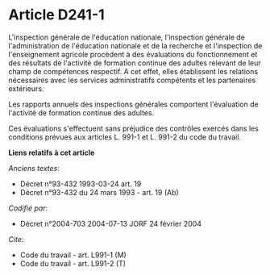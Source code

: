 # Article D241-1

L'inspection générale de l'éducation nationale, l'inspection générale de l'administration de l'éducation nationale et de la
recherche et l'inspection de l'enseignement agricole procèdent à des évaluations du fonctionnement et des résultats de
l'activité de formation continue des adultes relevant de leur champ de compétences respectif. A cet effet, elles établissent
les relations nécessaires avec les services administratifs compétents et les partenaires extérieurs.

Les rapports annuels des inspections générales comportent l'évaluation de l'activité de formation continue des adultes.

Ces évaluations s'effectuent sans préjudice des contrôles exercés dans les conditions prévues aux articles L. 991-1 et L.
991-2 du code du travail.

**Liens relatifs à cet article**

_Anciens textes_:

  - Décret n°93-432 1993-03-24 art. 19
  - Décret n°93-432 du 24 mars 1993 - art. 19 (Ab)

_Codifié par_:

  - Décret n°2004-703 2004-07-13 JORF 24 février 2004

_Cite_:

  - Code du travail - art. L991-1 (M)
  - Code du travail - art. L991-2 (T)
